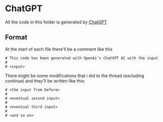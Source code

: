# ChatGPT

All the code in this folder is generated by [ChatGPT](https://chat.openai.com/)

## Format

At the start of each file there'll be a comment like this  
```
# This code has been generated with OpenAi's ChatGPT AI with the input
# 
# <input>
```

There might be some modifications that i did to the thread (excluding continue) and they'll be written like this:
```
# <the input from before>
# 
# <eventual second input>
#
# <eventual third input>
#
# <and so on>
```
